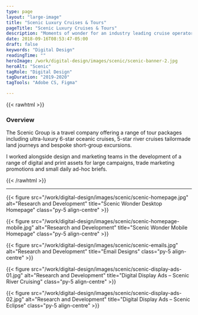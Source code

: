 ```yaml
---
type: page
layout: "large-image"
title: "Scenic Luxury Cruises & Tours"
pageTitle: "Scenic Luxury Cruises & Tours"
description: "Moments of wonder for an industry leading cruise operator"
date: 2018-09-16T08:53:47-05:00
draft: false
keywords: "Digital Design"
readingTime: ""
heroImage: /work/digital-design/images/scenic/scenic-banner-2.jpg
heroAlt: "Scenic"
tagRole: "Digital Design"
tagDuration: "2019-2020"
tagTools: "Adobe CS, Figma"

---
```


{{< rawhtml >}}
<div class="col-12 col-md-8 offset-md-2 py-5 pt-5 d-flex justify-content-center flex-column">
<h3>Overview</h3>
<p>The Scenic Group is a travel company offering a range of tour packages including ultra-luxury 6-star oceanic cruises, 5-star river cruises tailormade land journeys and bespoke short-group excursions.

</p>
<p>I worked alongside design and marketing teams in the development of a range of digital and print assets for large campaigns, trade marketing promotions and small daily ad-hoc briefs.</p>
</div>
{{< /rawhtml >}}

***


{{< figure src="/work/digital-design/images/scenic/scenic-homepage.jpg" alt="Research and Development" title="Scenic Wonder Desktop Homepage" class="py-5 align-centre" >}}

{{< figure src="/work/digital-design/images/scenic/scenic-homepage-mobile.jpg" alt="Research and Development" title="Scenic Wonder Mobile Homepage" class="py-5 align-centre" >}}

{{< figure src="/work/digital-design/images/scenic/scenic-emails.jpg" alt="Research and Development" title="Email Designs" class="py-5 align-centre" >}}

<!-- {{< figure src="/work/digital-design/images/scenic/scenic-azure-homepage.jpg" alt="Research and Development" title="Emerald Azure Launch Homepage"  class="py-5 align-centre" >}}

{{< figure src="/work/digital-design/images/scenic/scenic-azure-booking.jpg" alt="Research and Development" title="Emerald Azure 'Life on Board" class="py-5 align-centre" >}} -->

{{< figure src="/work/digital-design/images/scenic/scenic-display-ads-01.jpg" alt="Research and Development" title="Digital Display Ads – Scenic River Cruising" class="py-5 align-centre" >}}

{{< figure src="/work/digital-design/images/scenic/scenic-display-ads-02.jpg" alt="Research and Development" title="Digital Display Ads – Scenic Eclipse" class="py-5 align-centre" >}}